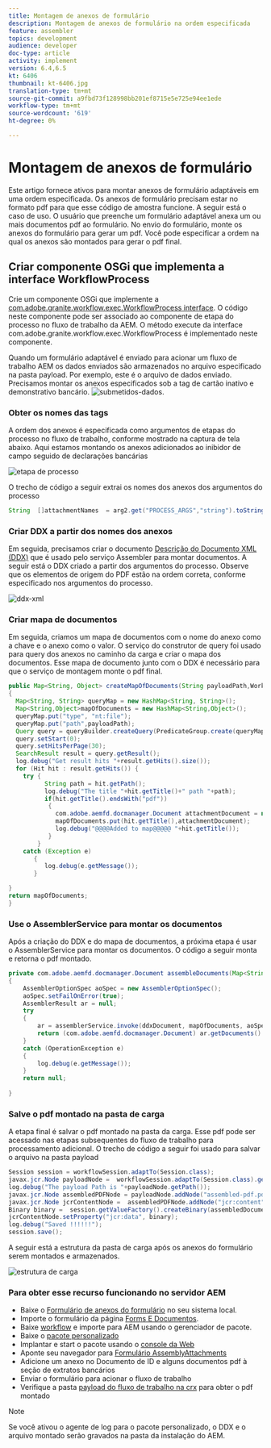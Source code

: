 ```yaml
---
title: Montagem de anexos de formulário
description: Montagem de anexos de formulário na ordem especificada
feature: assembler
topics: development
audience: developer
doc-type: article
activity: implement
version: 6.4,6.5
kt: 6406
thumbnail: kt-6406.jpg
translation-type: tm+mt
source-git-commit: a9fbd73f128998bb201ef8715e5e725e94ee1ede
workflow-type: tm+mt
source-wordcount: '619'
ht-degree: 0%

---
```



# Montagem de anexos de formulário

Este artigo fornece ativos para montar anexos de formulário adaptáveis em uma ordem especificada. Os anexos de formulário precisam estar no formato pdf para que esse código de amostra funcione. A seguir está o caso de uso.
O usuário que preenche um formulário adaptável anexa um ou mais documentos pdf ao formulário.
No envio do formulário, monte os anexos do formulário para gerar um pdf. Você pode especificar a ordem na qual os anexos são montados para gerar o pdf final.

## Criar componente OSGi que implementa a interface WorkflowProcess

Crie um componente OSGi que implemente a [com.adobe.granite.workflow.exec.WorkflowProcess interface](https://helpx.adobe.com/experience-manager/6-5/sites/developing/using/reference-materials/javadoc/com/adobe/granite/workflow/exec/WorkflowProcess.html). O código neste componente pode ser associado ao componente de etapa do processo no fluxo de trabalho da AEM. O método execute da interface com.adobe.granite.workflow.exec.WorkflowProcess é implementado neste componente.

Quando um formulário adaptável é enviado para acionar um fluxo de trabalho AEM os dados enviados são armazenados no arquivo especificado na pasta payload. Por exemplo, este é o arquivo de dados enviado. Precisamos montar os anexos especificados sob a tag de cartão inativo e demonstrativo bancário.
![submetidos-dados](assets/submitted-data.JPG).

### Obter os nomes das tags

A ordem dos anexos é especificada como argumentos de etapas do processo no fluxo de trabalho, conforme mostrado na captura de tela abaixo. Aqui estamos montando os anexos adicionados ao inibidor de campo seguido de declarações bancárias

![etapa de processo](assets/process-step.JPG)

O trecho de código a seguir extrai os nomes dos anexos dos argumentos do processo

```java
String  []attachmentNames  = arg2.get("PROCESS_ARGS","string").toString().split(",");
```

### Criar DDX a partir dos nomes dos anexos

Em seguida, precisamos criar o documento [Descrição do Documento XML (DDX)](https://helpx.adobe.com/pdf/aem-forms/6-2/ddxRef.pdf) que é usado pelo serviço Assembler para montar documentos. A seguir está o DDX criado a partir dos argumentos do processo. Observe que os elementos de origem do PDF estão na ordem correta, conforme especificado nos argumentos do processo.

![ddx-xml](assets/ddx-xml.JPG)

### Criar mapa de documentos

Em seguida, criamos um mapa de documentos com o nome do anexo como a chave e o anexo como o valor. O serviço do construtor de query foi usado para query dos anexos no caminho da carga e criar o mapa dos documentos. Esse mapa de documento junto com o DDX é necessário para que o serviço de montagem monte o pdf final.

```java
public Map<String, Object> createMapOfDocuments(String payloadPath,WorkflowSession workflowSession )
{
  Map<String, String> queryMap = new HashMap<String, String>();
  Map<String,Object>mapOfDocuments = new HashMap<String,Object>();
  queryMap.put("type", "nt:file");
  queryMap.put("path",payloadPath);
  Query query = queryBuilder.createQuery(PredicateGroup.create(queryMap),workflowSession.adaptTo(Session.class));
  query.setStart(0);
  query.setHitsPerPage(30);
  SearchResult result = query.getResult();
  log.debug("Get result hits "+result.getHits().size());
  for (Hit hit : result.getHits()) {
    try {
          String path = hit.getPath();
          log.debug("The title "+hit.getTitle()+" path "+path);
          if(hit.getTitle().endsWith("pdf"))
           {
             com.adobe.aemfd.docmanager.Document attachmentDocument = new com.adobe.aemfd.docmanager.Document(path);
             mapOfDocuments.put(hit.getTitle(),attachmentDocument);
             log.debug("@@@@Added to map@@@@@ "+hit.getTitle());
           }
        }
    catch (Exception e)
       {
          log.debug(e.getMessage());
       }

}
return mapOfDocuments;
}
```

### Use o AssemblerService para montar os documentos

Após a criação do DDX e do mapa de documentos, a próxima etapa é usar o AssemblerService para montar os documentos.
O código a seguir monta e retorna o pdf montado.

```java
private com.adobe.aemfd.docmanager.Document assembleDocuments(Map<String, Object> mapOfDocuments, com.adobe.aemfd.docmanager.Document ddxDocument)
{
    AssemblerOptionSpec aoSpec = new AssemblerOptionSpec();
    aoSpec.setFailOnError(true);
    AssemblerResult ar = null;
    try
    {
        ar = assemblerService.invoke(ddxDocument, mapOfDocuments, aoSpec);
        return (com.adobe.aemfd.docmanager.Document) ar.getDocuments().get("GeneratedDocument.pdf");
    }
    catch (OperationException e)
    {
        log.debug(e.getMessage());
    }
    return null;
    
}
```

### Salve o pdf montado na pasta de carga

A etapa final é salvar o pdf montado na pasta da carga. Esse pdf pode ser acessado nas etapas subsequentes do fluxo de trabalho para processamento adicional.
O trecho de código a seguir foi usado para salvar o arquivo na pasta payload

```java
Session session = workflowSession.adaptTo(Session.class);
javax.jcr.Node payloadNode =  workflowSession.adaptTo(Session.class).getNode(workItem.getWorkflowData().getPayload().toString());
log.debug("The payload Path is "+payloadNode.getPath());
javax.jcr.Node assembledPDFNode = payloadNode.addNode("assembled-pdf.pdf", "nt:file"); 
javax.jcr.Node jcrContentNode =  assembledPDFNode.addNode("jcr:content", "nt:resource");
Binary binary =  session.getValueFactory().createBinary(assembledDocument.getInputStream());
jcrContentNode.setProperty("jcr:data", binary);
log.debug("Saved !!!!!!"); 
session.save();
```

A seguir está a estrutura da pasta de carga após os anexos do formulário serem montados e armazenados.

![estrutura de carga](assets/payload-structure.JPG)

### Para obter esse recurso funcionando no servidor AEM

* Baixe o [Formulário de anexos do formulário](assets/assemble-form-attachments-af.zip) no seu sistema local.
* Importe o formulário da página [Forms E Documentos](http://localhost:4502/aem/forms.html/content/dam/formsanddocuments).
* Baixe [workflow](assets/assemble-form-attachments.zip) e importe para AEM usando o gerenciador de pacote.
* Baixe o [pacote personalizado](assets/assembletaskattachments.assembletaskattachments.core-1.0-SNAPSHOT.jar)
* Implantar e start o pacote usando o [console da Web](http://localhost:4502/system/console/bundles)
* Aponte seu navegador para [Formulário AssemblyAttachments](http://localhost:4502/content/dam/formsanddocuments/assembleattachments/jcr:content?wcmmode=disabled)
* Adicione um anexo no Documento de ID e alguns documentos pdf à seção de extratos bancários
* Enviar o formulário para acionar o fluxo de trabalho
* Verifique a pasta [payload do fluxo de trabalho na crx](http://localhost:4502/crx/de/index.jsp#/var/fd/dashboard/payload) para obter o pdf montado

>[!NOTE]
> Se você ativou o agente de log para o pacote personalizado, o DDX e o arquivo montado serão gravados na pasta da instalação do AEM.

